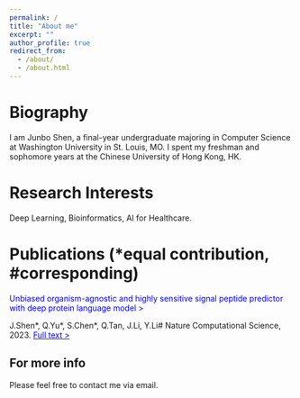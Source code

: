 ```yaml
---
permalink: /
title: "About me"
excerpt: ""
author_profile: true
redirect_from: 
  - /about/
  - /about.html
---
```

Biography
======
I am Junbo Shen, a final-year undergraduate majoring in Computer Science at Washington University in St. Louis, MO. I spent my freshman and sophomore years at the Chinese University of Hong Kong, HK.

Research Interests
======
Deep Learning, Bioinformatics, AI for Healthcare.

Publications (*equal contribution, #corresponding)
======
<span style="color:blue;">Unbiased organism-agnostic and highly sensitive signal peptide predictor with deep protein language model > </span>

J.Shen*, Q.Yu*, S.Chen*, Q.Tan, J.Li, Y.Li#  Nature Computational Science, 2023. [<span style="color:blue;">Full text > </span>](https://rdcu.be/dtupB)

For more info
------
Please feel free to contact me via email.
